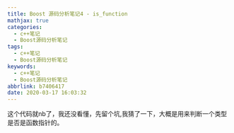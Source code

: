 ```yaml
---
title: Boost 源码分析笔记4 - is_function
mathjax: true
categories:
  - c++笔记
  - Boost源码分析笔记
tags:
  - c++笔记
  - Boost源码分析笔记
keywords:
  - c++笔记
  - Boost源码分析笔记
abbrlink: b7406417
date: 2020-03-17 16:03:32
---
```


这个代码就nb了，我还没看懂，先留个坑,我猜了一下，大概是用来判断一个类型是否是函数指针的。
